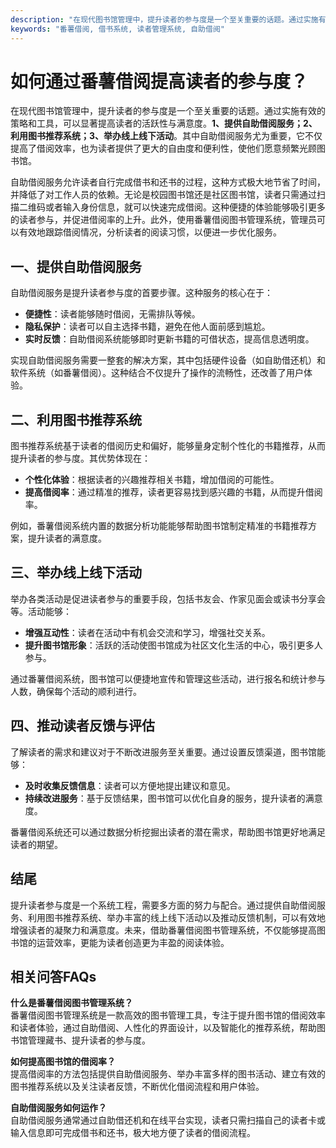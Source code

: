 ```yaml
---
description: "在现代图书馆管理中，提升读者的参与度是一个至关重要的话题。通过实施有效的策略和工具，可以显著提高读者的活跃性与满意度。**1、提供自助借阅服务；2、利用图书推荐系统；3、举办线上线下活动**。其中自助借阅服务尤为重要，它不仅提高了借阅效率，也为读者提供了更大的自由度和便利性，使他们愿意频繁光顾图书馆。"
keywords: "番薯借阅, 借书系统, 读者管理系统, 自助借阅"
---
```

# 如何通过番薯借阅提高读者的参与度？

在现代图书馆管理中，提升读者的参与度是一个至关重要的话题。通过实施有效的策略和工具，可以显著提高读者的活跃性与满意度。**1、提供自助借阅服务；2、利用图书推荐系统；3、举办线上线下活动**。其中自助借阅服务尤为重要，它不仅提高了借阅效率，也为读者提供了更大的自由度和便利性，使他们愿意频繁光顾图书馆。

自助借阅服务允许读者自行完成借书和还书的过程，这种方式极大地节省了时间，并降低了对工作人员的依赖。无论是校园图书馆还是社区图书馆，读者只需通过扫描二维码或者输入身份信息，就可以快速完成借阅。这种便捷的体验能够吸引更多的读者参与，并促进借阅率的上升。此外，使用番薯借阅图书管理系统，管理员可以有效地跟踪借阅情况，分析读者的阅读习惯，以便进一步优化服务。

## 一、提供自助借阅服务

自助借阅服务是提升读者参与度的首要步骤。这种服务的核心在于：

- **便捷性**：读者能够随时借阅，无需排队等候。
- **隐私保护**：读者可以自主选择书籍，避免在他人面前感到尴尬。
- **实时反馈**：自助借阅系统能够即时更新书籍的可借状态，提高信息透明度。

实现自助借阅服务需要一整套的解决方案，其中包括硬件设备（如自助借还机）和软件系统（如番薯借阅）。这种结合不仅提升了操作的流畅性，还改善了用户体验。

## 二、利用图书推荐系统

图书推荐系统基于读者的借阅历史和偏好，能够量身定制个性化的书籍推荐，从而提升读者的参与度。其优势体现在：

- **个性化体验**：根据读者的兴趣推荐相关书籍，增加借阅的可能性。
- **提高借阅率**：通过精准的推荐，读者更容易找到感兴趣的书籍，从而提升借阅率。
  
例如，番薯借阅系统内置的数据分析功能能够帮助图书馆制定精准的书籍推荐方案，提升读者的满意度。

## 三、举办线上线下活动

举办各类活动是促进读者参与的重要手段，包括书友会、作家见面会或读书分享会等。活动能够：

- **增强互动性**：读者在活动中有机会交流和学习，增强社交关系。
- **提升图书馆形象**：活跃的活动使图书馆成为社区文化生活的中心，吸引更多人参与。

通过番薯借阅系统，图书馆可以便捷地宣传和管理这些活动，进行报名和统计参与人数，确保每个活动的顺利进行。

## 四、推动读者反馈与评估

了解读者的需求和建议对于不断改进服务至关重要。通过设置反馈渠道，图书馆能够：

- **及时收集反馈信息**：读者可以方便地提出建议和意见。
- **持续改进服务**：基于反馈结果，图书馆可以优化自身的服务，提升读者的满意度。

番薯借阅系统还可以通过数据分析挖掘出读者的潜在需求，帮助图书馆更好地满足读者的期望。

## 结尾

提升读者参与度是一个系统工程，需要多方面的努力与配合。通过提供自助借阅服务、利用图书推荐系统、举办丰富的线上线下活动以及推动反馈机制，可以有效地增强读者的凝聚力和满意度。未来，借助番薯借阅图书管理系统，不仅能够提高图书馆的运营效率，更能为读者创造更为丰盈的阅读体验。

## 相关问答FAQs

**什么是番薯借阅图书管理系统？**  
番薯借阅图书管理系统是一款高效的图书管理工具，专注于提升图书馆的借阅效率和读者体验，通过自助借阅、人性化的界面设计，以及智能化的推荐系统，帮助图书馆管理藏书、提升读者的参与度。

**如何提高图书馆的借阅率？**  
提高借阅率的方法包括提供自助借阅服务、举办丰富多样的图书活动、建立有效的图书推荐系统以及关注读者反馈，不断优化借阅流程和用户体验。

**自助借阅服务如何运作？**  
自助借阅服务通常通过自助借还机和在线平台实现，读者只需扫描自己的读者卡或输入信息即可完成借书和还书，极大地方便了读者的借阅流程。
